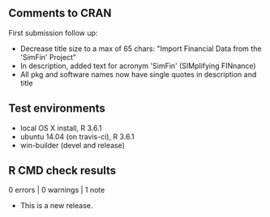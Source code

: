 ## Comments to CRAN

First submission follow up:

- Decrease title size to a max of 65 chars: "Import Financial Data from the 'SimFin' Project"
- In description, added text for acronym 'SimFin' (SIMplifying FINnance)
- All pkg and software names now have single quotes in description and title

## Test environments
* local OS X install, R 3.6.1
* ubuntu 14.04 (on travis-ci), R 3.6.1
* win-builder (devel and release)

## R CMD check results

0 errors | 0 warnings | 1 note

* This is a new release.
